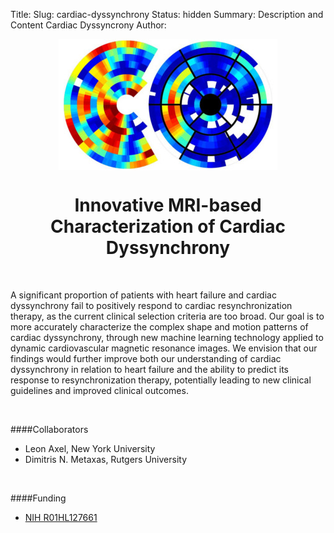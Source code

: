 Title: 
Slug: cardiac-dyssynchrony
Status: hidden
Summary: Description and Content Cardiac Dyssyncrony
Author:

 <div>
    <center><img src="../images/logo/heart-icon.jpg" alt="heart" align="middle"></center>
</div>

<h1 align="middle">Innovative MRI-based Characterization of Cardiac Dyssynchrony</h1>

</br>

A significant proportion of patients with heart failure and cardiac dyssynchrony fail to positively respond to cardiac resynchronization therapy, as the current clinical selection criteria are too broad. Our goal is to more accurately characterize the complex shape and motion patterns of cardiac dyssynchrony, through new machine learning technology applied to dynamic cardiovascular magnetic resonance images. We envision that our findings would further improve both our understanding of cardiac dyssynchrony in relation to heart failure and the ability to predict its response to resynchronization therapy, potentially leading to new clinical guidelines and improved clinical outcomes.

</br>

####Collaborators

* Leon Axel, New York University
* Dimitris N. Metaxas, Rutgers University

</br>

####Funding

 * [NIH R01HL127661][heart]

[heart]: https://projectreporter.nih.gov/project_info_description.cfm?aid=9043186&icde=29856855